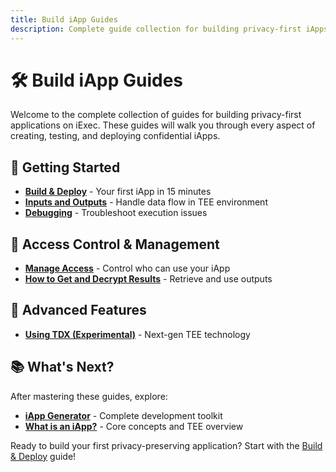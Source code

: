 ```yaml
---
title: Build iApp Guides
description: Complete guide collection for building privacy-first iApps on iExec
---
```


# 🛠️ Build iApp Guides

Welcome to the complete collection of guides for building privacy-first
applications on iExec. These guides will walk you through every aspect of
creating, testing, and deploying confidential iApps.

## 🚀 Getting Started

- **[Build & Deploy](/documentation/build-iapp/guides/build-&-deploy)** - Your
  first iApp in 15 minutes
- **[Inputs and Outputs](/documentation/build-iapp/guides/inputs-and-outputs)** -
  Handle data flow in TEE environment
- **[Debugging](/documentation/build-iapp/guides/debugging)** - Troubleshoot
  execution issues

## 🔐 Access Control & Management

- **[Manage Access](/documentation/build-iapp/guides/manage-access)** - Control
  who can use your iApp
- **[How to Get and Decrypt Results](/documentation/build-iapp/guides/how-to-get-and-decrypt-results)** -
  Retrieve and use outputs

## 🧪 Advanced Features

- **[Using TDX (Experimental)](/documentation/build-iapp/guides/using-tdx)** -
  Next-gen TEE technology

## 📚 What's Next?

After mastering these guides, explore:

- **[iApp Generator](/documentation/build-iapp/iapp-generator)** - Complete
  development toolkit
- **[What is an iApp?](/documentation/build-iapp/what-is-iapp)** - Core concepts
  and TEE overview

Ready to build your first privacy-preserving application? Start with the
[Build & Deploy](/documentation/build-iapp/guides/build-&-deploy) guide!
